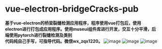 # vue-electron-bridgeCracks-pub
**基于vue-electron的桥梁裂缝检测应用程序，程序使用vue打包后，使用electron进行打包成应用程序。使用museui组件库进行开发，交互十分平滑，后端使用pytorch进行裂缝检测及类别  
代码纯自己手写，可指导代码。微信wx_zqx1220。**
![image](https://user-images.githubusercontent.com/56585164/226951992-f9386857-0600-44eb-a24a-08be0923979d.png)
![image](https://user-images.githubusercontent.com/56585164/226952044-71ff4bd1-7020-4552-aeb0-32ba54dd3853.png)
![image](https://user-images.githubusercontent.com/56585164/226952118-7b0b62f9-6a24-4de8-b12d-66529bb78199.png)
